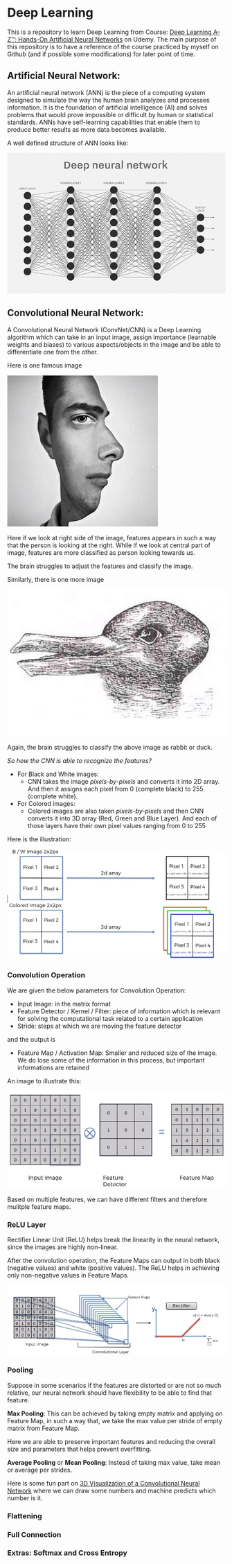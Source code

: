 # Deep Learning
This is a repository to learn Deep Learning from Course: [Deep Learning A-Z™: Hands-On Artificial Neural Networks](https://www.udemy.com/course/deeplearning/) on Udemy. The main purpose of this repository is to have a reference of the course practiced by myself on Github (and if possible some modifications) for later point of time.

## Artificial Neural Network:
An artificial neural network (ANN) is the piece of a computing system designed to simulate the way the human brain analyzes and processes information. It is the foundation of artificial intelligence (AI) and solves problems that would prove impossible or difficult by human or statistical standards. ANNs have self-learning capabilities that enable them to produce better results as more data becomes available.

A well defined structure of ANN looks like:

![](images/deep_neural_network.jpg)

## Convolutional Neural Network:
A Convolutional Neural Network (ConvNet/CNN) is a Deep Learning algorithm which can take in an input image, assign importance (learnable weights and biases) to various aspects/objects in the image and be able to differentiate one from the other.

Here is one famous image

![](images/confused_person_image.jpg)

Here if we look at right side of the image, features appears in such a way that the person is looking at the right. While if we look at central part of image, features are more classified as person looking towards us.

The brain struggles to adjust the features and classify the image.

Similarly, there is one more image

![](images/duck_or_rabbit.jpg)

Again, the brain struggles to classify the above image as rabbit or duck.

*So how the CNN is able to recognize the features?*
* For Black and White images:
  * CNN takes the image *pixels-by-pixels* and converts it into 2D array. And then it assigns each pixel from 0 (complete black) to 255 (complete white).
* For Colored images:
  * Colored images are also taken *pixels-by-pixels* and then CNN converts it into 3D array (Red, Green and Blue Layer). And each of those layers have their own pixel values ranging from 0 to 255

Here is the illustration:

![](images/CNN_taking_image.jpg)

### Convolution Operation
We are given the below parameters for Convolution Operation:
* Input Image: in the matrix format
* Feature Detector / Kernel / Filter: piece of information which is relevant for solving the computational task related to a certain application
* Stride: steps at which we are moving the feature detector

and the output is

* Feature Map / Activation Map: Smaller and reduced size of the image. We do lose some of the information in this process, but important informations are retained

An image to illustrate this:

![](images/feature_detection.jpg)

Based on multiple features, we can have different filters and therefore mulitple feature maps.

###  ReLU Layer
Rectifier Linear Unit (ReLU) helps break the linearity in the neural network, since the images are highly non-linear.

After the convolution operation, the Feature Maps can output in both black (negative values) and white (positive values). The ReLU helps in achieving only non-negative values in Feature Maps.

![](images/relu.jpg)

### Pooling
Suppose in some scenarios if the features are distorted or are not so much relative, our neural network should have flexibility to be able to find that feature.

**Max Pooling**: This can be achieved by taking empty matrix and applying on Feature Map, in such a way that, we take the max value per stride of empty matrix from Feature Map.

Here we are able to preserve important features and reducing the overall size and parameters that helps prevent overfitting.

**Average Pooling** or **Mean Pooling**: Instead of taking max value, take mean or average per strides.

Here is some fun part on [3D Visualization of a Convolutional Neural Network](https://www.cs.ryerson.ca/~aharley/vis/conv/) where we can draw some numbers and machine predicts which number is it.

### Flattening

### Full Connection

### Extras: Softmax and Cross Entropy


